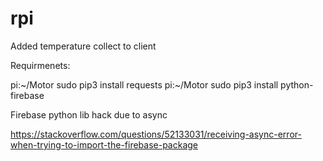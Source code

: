 # rpi

Added temperature collect to client

Requirmenets:

pi:~/Motor  sudo pip3 install requests
pi:~/Motor  sudo pip3 install python-firebase

Firebase python lib hack due to async 

https://stackoverflow.com/questions/52133031/receiving-async-error-when-trying-to-import-the-firebase-package

